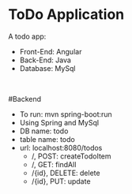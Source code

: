 # ToDo Application
A todo app:
* Front-End: Angular
* Back-End: Java
* Database: MySql
<br>

#Backend 
* To run: mvn spring-boot:run
* Using Spring and MySql 
* DB name: todo
* table name: todo
* url: localhost:8080/todos
  * /, POST: createTodoItem
  * /, GET: findAll
  * /{id}, DELETE: delete
  * /{id}, PUT: update
